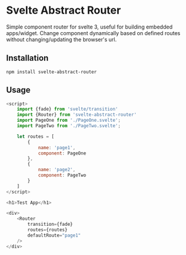 # Svelte Abstract Router
Simple component router for svelte 3, useful for building embedded apps/widget. Change component dynamically based on defined routes without changing/updating the browser's url.

## Installation
```npm install svelte-abstract-router```

## Usage
```js
<script>
    import {fade} from 'svelte/transition'
    import {Router} from 'svelte-abstract-router'
    import PageOne from './PageOne.svelte';
    import PageTwo from './PageTwo.svelte';

    let routes = [
        {
            name: 'page1',
            component: PageOne
        },
        {
            name: 'page2',
            component: PageTwo
        }
    ]
</script>

<h1>Test App</h1>

<div>
    <Router
        transition={fade}
        routes={routes}
        defaultRoute="page1"
    />
</div>
```